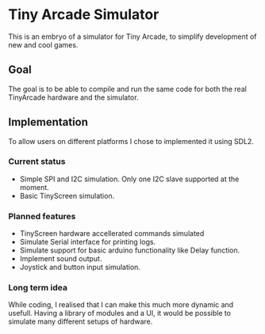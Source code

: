 # Tiny Arcade Simulator

This is an embryo of a simulator for Tiny Arcade, to simplify development 
of new and cool games.

## Goal

The goal is to be able to compile and run the same code for both the real 
TinyArcade hardware and the simulator. 

## Implementation

To allow users on different platforms I chose to implemented it using SDL2. 


### Current status

 * Simple SPI and I2C simulation. Only one I2C slave supported at the moment.
 * Basic TinyScreen simulation.


### Planned features
 * TinyScreen hardware accellerated commands simulated
 * Simulate Serial interface for printing logs.
 * Simulate support for basic arduino functionality like Delay function.
 * Implement sound output.
 * Joystick and button input simulation.

### Long term idea

While coding, I realised that I can make this much more dynamic and usefull.
Having a library of modules and a UI, it would be possible to simulate many 
different setups of hardware.
